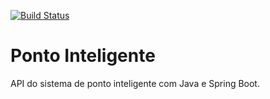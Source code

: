 [![Build Status](https://travis-ci.org/lfrprazeres/ponto-inteligente-api.svg?branch=master)](https://travis-ci.org/lfrprazeres/ponto-inteligente-api)
#  Ponto Inteligente
API do sistema de ponto inteligente com Java e Spring Boot.
